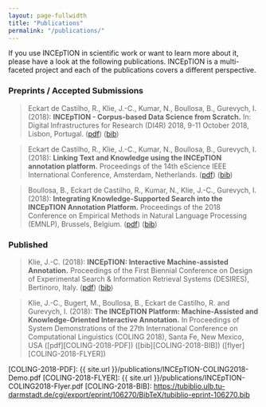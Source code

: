 ```yaml
---
layout: page-fullwidth
title: "Publications"
permalink: "/publications/"
---
```


If you use INCEpTION in scientific work or want to learn more about it, please have a look at the following publications. INCEpTION is a multi-faceted project and each of the publications covers a different perspective.

### Preprints / Accepted Submissions

> Eckart de Castilho, R., Klie, J.-C., Kumar, N., Boullosa, B., Gurevych, I. (2018): **INCEpTION - Corpus-based Data Science from Scratch.** In: Digital Infrastructures for Research (DI4R) 2018, 9-11 October 2018, Lisbon, Portugal. ([pdf][DI4R-2018-PDF]) ([bib][DI4R-2018-BIB])

[DI4R-2018-PDF]: https://fileserver.ukp.informatik.tu-darmstadt.de/UKP_Webpage/publications/2018/2018_DI4R_INCEpTION-abstract.pdf
[DI4R-2018-BIB]: https://tubiblio.ulb.tu-darmstadt.de/cgi/export/eprint/106982/BibTeX/tubiblio-eprint-106982.bib


> Eckart de Castilho, R., Klie, J.-C., Kumar, N., Boullosa, B., Gurevych, I. (2018): **Linking Text and Knowledge using the INCEpTION annotation platform.** Proceedings of the 14th eScience IEEE International Conference, Amsterdam, Netherlands. ([pdf][ESCIENCE-2018-PDF]) ([bib][ESCIENCE-2018-BIB])

[ESCIENCE-2018-PDF]: https://fileserver.ukp.informatik.tu-darmstadt.de/UKP_Webpage/publications/2018/2018_IEEE_eScience_INCEpTION-submitted.pdf
[ESCIENCE-2018-BIB]: https://tubiblio.ulb.tu-darmstadt.de/cgi/export/eprint/106983/BibTeX/tubiblio-eprint-106983.bib


> Boullosa, B., Eckart de Castilho, R., Kumar, N.,  Klie, J.-C., Gurevych, I. (2018): **Integrating Knowledge-Supported Search into the INCEpTION Annotation Platform.** Proceedings of the 2018 Conference on Empirical Methods in Natural Language Processing (EMNLP), Brussels, Belgium. ([pdf][EMNLP-2018-PDF]) ([bib][EMNLP-2018-BIB])

[EMNLP-2018-PDF]: https://fileserver.ukp.informatik.tu-darmstadt.de/UKP_Webpage/publications/2018/inception-emnlp-2018_camera-ready_3.pdf
[EMNLP-2018-BIB]: https://tubiblio.ulb.tu-darmstadt.de/cgi/export/eprint/106849/BibTeX/tubiblio-eprint-106849.bib


### Published

> Klie, J.-C. (2018): **INCEpTION: Interactive Machine-assisted Annotation.** Proceedings of the First Biennial Conference on Design of Experimental Search & Information Retrieval Systems (DESIRES), Bertinoro, Italy. ([pdf][DESIRES-2018-PDF]) ([bib][DESIRES-2018-BIB])

[DESIRES-2018-PDF]: http://ceur-ws.org/Vol-2167/short8.pdf
[DESIRES-2018-BIB]: https://tubiblio.ulb.tu-darmstadt.de/cgi/export/eprint/106627/BibTeX/tubiblio-eprint-106627.bib


> Klie, J.-C., Bugert, M., Boullosa, B., Eckart de Castilho, R. and Gurevych, I. (2018): **The INCEpTION Platform: Machine-Assisted and Knowledge-Oriented Interactive Annotation.** In Proceedings of System Demonstrations of the 27th International Conference on Computational Linguistics (COLING 2018), Santa Fe, New Mexico, USA ([pdf][COLING-2018-PDF]) ([bib][COLING-2018-BIB]) ([flyer][COLING-2018-FLYER])

[COLING-2018-PDF]: {{ site.url }}/publications/INCEpTION-COLING2018-Demo.pdf
[COLING-2018-FLYER]: {{ site.url }}/publications/INCEpTION-COLING2018-Flyer.pdf
[COLING-2018-BIB]: https://tubiblio.ulb.tu-darmstadt.de/cgi/export/eprint/106270/BibTeX/tubiblio-eprint-106270.bib

